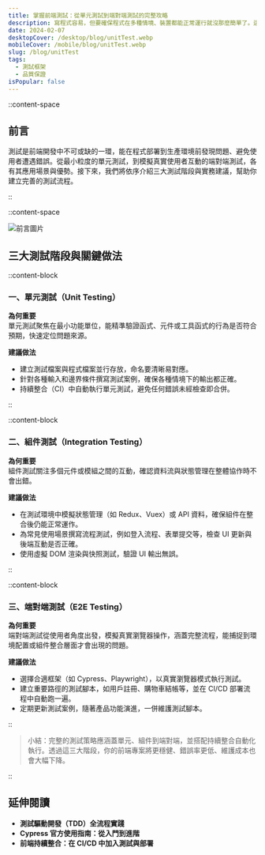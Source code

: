 ```yaml
---
title: 掌握前端測試：從單元測試到端對端測試的完整攻略
description: 寫程式容易，但要確保程式在多種情境、裝置都能正常運行就沒那麼簡單了。這時「測試」便成了維持程式品質的關鍵環節。從最基礎的單元測試，到模擬使用者行為的端對端測試，每一種測試方式都有它的價值與最佳應用情境。本文將帶你認識不同類型的前端測試工具，以及如何在開發流程中實踐自動化測試，打造更穩定、可預期的專案。
date: 2024-02-07
desktopCover: /desktop/blog/unitTest.webp
mobileCover: /mobile/blog/unitTest.webp
slug: /blog/unitTest
tags:
  - 測試框架
  - 品質保證
isPopular: false
---
```


::content-space

## 前言

測試是前端開發中不可或缺的一環，能在程式部署到生產環境前發現問題、避免使用者遭遇錯誤。從最小粒度的單元測試，到模擬真實使用者互動的端對端測試，各有其應用場景與優勢。接下來，我們將依序介紹三大測試階段與實務建議，幫助你建立完善的測試流程。

::

::content-space

![前言圖片](/desktop/blog/unitTest.webp)

## 三大測試階段與關鍵做法

::content-block

### 一、單元測試（Unit Testing）

**為何重要**  
單元測試聚焦在最小功能單位，能精準驗證函式、元件或工具函式的行為是否符合預期，快速定位問題來源。

**建議做法**

- 建立測試檔案與程式檔案並行存放，命名要清晰易對應。
- 針對各種輸入和邊界條件撰寫測試案例，確保各種情境下的輸出都正確。
- 持續整合（CI）中自動執行單元測試，避免任何錯誤未經檢查即合併。

::

::content-block

### 二、組件測試（Integration Testing）

**為何重要**  
組件測試關注多個元件或模組之間的互動，確認資料流與狀態管理在整體協作時不會出錯。

**建議做法**

- 在測試環境中模擬狀態管理（如 Redux、Vuex）或 API 資料，確保組件在整合後仍能正常運作。
- 為常見使用場景撰寫流程測試，例如登入流程、表單提交等，檢查 UI 更新與後端互動是否正確。
- 使用虛擬 DOM 渲染與快照測試，驗證 UI 輸出無誤。

::

::content-block

### 三、端對端測試（E2E Testing）

**為何重要**  
端對端測試從使用者角度出發，模擬真實瀏覽器操作，涵蓋完整流程，能捕捉到環境配置或組件整合層面才會出現的問題。

**建議做法**

- 選擇合適框架（如 Cypress、Playwright），以真實瀏覽器模式執行測試。
- 建立重要路徑的測試腳本，如用戶註冊、購物車結帳等，並在 CI/CD 部署流程中自動跑一遍。
- 定期更新測試案例，隨著產品功能演進，一併維護測試腳本。

::

> 小結：完整的測試策略應涵蓋單元、組件到端對端，並搭配持續整合自動化執行。透過這三大階段，你的前端專案將更穩健、錯誤率更低、維護成本也會大幅下降。

::

## 延伸閱讀

- **測試驅動開發（TDD）全流程實踐**
- **Cypress 官方使用指南：從入門到進階**
- **前端持續整合：在 CI/CD 中加入測試與部署**
